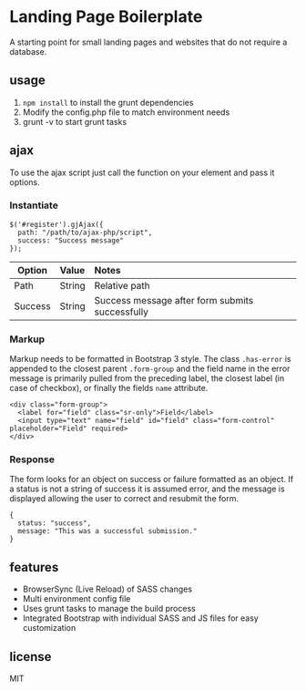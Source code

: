 Landing Page Boilerplate
===
A starting point for small landing pages and websites that do not require a database.  

## usage

1. `npm install` to install the grunt dependencies
2. Modify the config.php file to match environment needs
3. grunt -v to start grunt tasks

## ajax

To use the ajax script just call the function on your element and pass it options.

### Instantiate
```
$('#register').gjAjax({
  path: "/path/to/ajax-php/script",
  success: "Success message"
});
```

| Option        | Value         | Notes                                           |
| ------------- |:--------------|:------------------------------------------------|
| Path          | String        | Relative path                                   |
| Success       | String        | Success message after form submits successfully |

### Markup

Markup needs to be formatted in Bootstrap 3 style. The class `.has-error` is appended to the closest parent `.form-group` and the field name in the error message is primarily pulled from the preceding label, the closest label (in case of checkbox), or finally the fields `name` attribute.

```
<div class="form-group">
  <label for="field" class="sr-only">Field</label>
  <input type="text" name="field" id="field" class="form-control" placeholder="Field" required>
</div>
```

### Response

The form looks for an object on success or failure formatted as an object. If a status is not a string of success it is assumed error, and the message is displayed allowing the user to correct and resubmit the form.

```
{
  status: "success",
  message: "This was a successful submission."
}
```

## features

- BrowserSync (Live Reload) of SASS changes
- Multi environment config file
- Uses grunt tasks to manage the build process
- Integrated Bootstrap with individual SASS and JS files for easy customization

## license

MIT